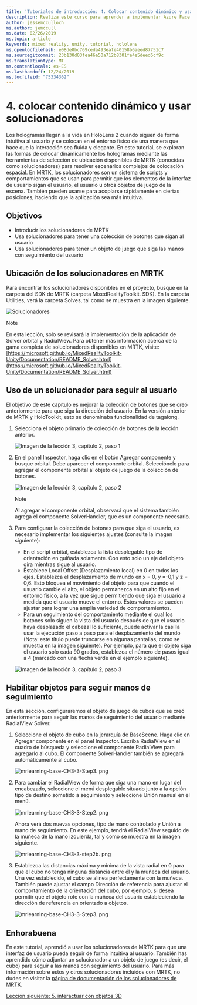 ```yaml
---
title: 'Tutoriales de introducción: 4. Colocar contenido dinámico y usar solucionadores'
description: Realiza este curso para aprender a implementar Azure Face Recognition dentro de una aplicación de realidad mixta.
author: jessemcculloch
ms.author: jemccull
ms.date: 02/26/2019
ms.topic: article
keywords: mixed reality, unity, tutorial, hololens
ms.openlocfilehash: e08de0bc769ceda493eafe40158b6aeed87751c7
ms.sourcegitcommit: 23b130d03fea46a50a712b8301fe4e5deed6cf9c
ms.translationtype: MT
ms.contentlocale: es-ES
ms.lasthandoff: 12/24/2019
ms.locfileid: "75334362"
---
```

# <a name="4-placing-dynamic-content-and-using-solvers"></a>4. colocar contenido dinámico y usar solucionadores

Los hologramas llegan a la vida en HoloLens 2 cuando siguen de forma intuitiva al usuario y se colocan en el entorno físico de una manera que hace que la interacción sea fluida y elegante. En este tutorial, se exploran las formas de colocar dinámicamente los hologramas mediante las herramientas de selección de ubicación disponibles de MRTK (conocidas como solucionadores) para resolver escenarios complejos de colocación espacial. En MRTK, los solucionadores son un sistema de scripts y comportamientos que se usan para permitir que los elementos de la interfaz de usuario sigan el usuario, el usuario u otros objetos de juego de la escena. También pueden usarse para acoplarse rápidamente en ciertas posiciones, haciendo que la aplicación sea más intuitiva.

## <a name="objectives"></a>Objetivos

* Introducir los solucionadores de MRTK
* Usa solucionadores para tener una colección de botones que sigan al usuario
* Usa solucionadores para tener un objeto de juego que siga las manos con seguimiento del usuario

## <a name="location-of-solvers-in-the-mrtk"></a>Ubicación de los solucionadores en MRTK

 Para encontrar los solucionadores disponibles en el proyecto, busque en la carpeta del SDK de MRTK (carpeta MixedRealityToolkit. SDK). En la carpeta Utilities, verá la carpeta Solves, tal como se muestra en la imagen siguiente.

![Solucionadores](images/lesson3_chapter1_step1im.PNG)

>[!NOTE]
>En esta lección, solo se revisará la implementación de la aplicación de Solver orbital y RadialView. Para obtener más información acerca de la gama completa de solucionadores disponibles en MRTK, visite: [https://microsoft.github.io/MixedRealityToolkit-Unity/Documentation/README_Solver.html](https://microsoft.github.io/MixedRealityToolkit-Unity/Documentation/README_Solver.html)

## <a name="use-a-solver-to-follow-the-user"></a>Uso de un solucionador para seguir al usuario

El objetivo de este capítulo es mejorar la colección de botones que se creó anteriormente para que siga la dirección del usuario. En la versión anterior de MRTK y HoloToolkit, esto se denominaba funcionalidad de tagalong.

1. Selecciona el objeto primario de colección de botones de la lección anterior.

    ![Imagen de la lección 3, capítulo 2, paso 1](images/Lesson3_chapter2_step1im.PNG)

2. En el panel Inspector, haga clic en el botón Agregar componente y busque orbital. Debe aparecer el componente orbital. Selecciónelo para agregar el componente orbital al objeto de juego de la colección de botones.

    ![Imagen de la lección 3, capítulo 2, paso 2](images/Lesson3_Chapter2_step2im.PNG)

    >[!NOTE]
    >Al agregar el componente orbital, observará que el sistema también agrega el componente SolverHandler, que es un componente necesario.

3. Para configurar la colección de botones para que siga el usuario, es necesario implementar los siguientes ajustes (consulte la imagen siguiente):

    * En el script orbital, establezca la lista desplegable tipo de orientación en guiñada solamente. Con esto solo un eje del objeto gira mientras sigue al usuario.
    * Establece Local Offset (Desplazamiento local) en 0 en todos los ejes. Establezca el desplazamiento de mundo en x = 0, y =-0,1 y z = 0,6. Esto bloquea el movimiento del objeto para que cuando el usuario cambie el alto, el objeto permanezca en un alto fijo en el entorno físico, a la vez que sigue permitiendo que siga el usuario a medida que el usuario mueve el entorno. Estos valores se pueden ajustar para lograr una amplia variedad de comportamientos.
    * Para un seguimiento del comportamiento mediante el cual los botones solo siguen la vista del usuario después de que el usuario haya desplazado el cabezal lo suficiente, puede activar la casilla usar la ejecución paso a paso para el desplazamiento del mundo (Nota: este título puede truncarse en algunas pantallas, como se muestra en la imagen siguiente). Por ejemplo, para que el objeto siga el usuario solo cada 90 grados, establezca el número de pasos igual a 4 (marcado con una flecha verde en el ejemplo siguiente).

    ![Imagen de la lección 3, capítulo 2, paso 3](images/Lesson3_chapter2_step3im.PNG)

## <a name="enabling-objects-to-follow-tracked-hands"></a>Habilitar objetos para seguir manos de seguimiento

En esta sección, configuraremos el objeto de juego de cubos que se creó anteriormente para seguir las manos de seguimiento del usuario mediante RadialView Solver.

1. Seleccione el objeto de cubo en la jerarquía de BaseScene. Haga clic en Agregar componente en el panel Inspector. Escriba RadialView en el cuadro de búsqueda y seleccione el componente RadialView para agregarlo al cubo. El componente SolverHandler también se agregará automáticamente al cubo.

    ![mrlearning-base-CH3-3-Step3. png](images/mrlearning-base-ch3-3-step1.png)

2. Para cambiar el RadialView de forma que siga una mano en lugar del encabezado, seleccione el menú desplegable situado junto a la opción tipo de destino sometido a seguimiento y seleccione Unión manual en el menú.

    ![mrlearning-base-CH3-3-Step2. png](images/mrlearning-base-ch3-3-step2a.png)

    Ahora verá dos nuevas opciones, tipo de mano controlado y Unión a mano de seguimiento. En este ejemplo, tendrá el RadialView seguido de la muñeca de la mano izquierda, tal y como se muestra en la imagen siguiente.

    ![mrlearning-base-CH3-3-step2b. png](images/mrlearning-base-ch3-3-step2b.png)

3. Establezca las distancias máxima y mínima de la vista radial en 0 para que el cubo no tenga ninguna distancia entre él y la muñeca del usuario. Una vez establecido, el cubo se alinea perfectamente con la muñeca. También puede ajustar el campo Dirección de referencia para ajustar el comportamiento de la orientación del cubo, por ejemplo, si desea permitir que el objeto rote con la muñeca del usuario estableciendo la dirección de referencia en orientado a objetos.

    ![mrlearning-base-CH3-3-Step3. png](images/mrlearning-base-ch3-3-step3.png)

## <a name="congratulations"></a>Enhorabuena

En este tutorial, aprendió a usar los solucionadores de MRTK para que una interfaz de usuario pueda seguir de forma intuitiva al usuario. También has aprendido cómo adjuntar un solucionador a un objeto de juego (es decir, el cubo) para seguir a las manos con seguimiento del usuario. Para más información sobre estos y otros solucionadores incluidos con MRTK, no dudes en visitar la [página de documentación de los solucionadores de MRTK](https://microsoft.github.io/MixedRealityToolkit-Unity/Documentation/README_Solver.html).

[Lección siguiente: 5. interactuar con objetos 3D](mrlearning-base-ch4.md)

